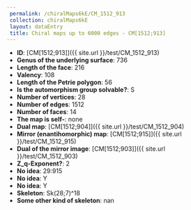 ```yaml
--- 
 permalink: /chiralMaps6kE/CM_1512_913 
 collection: chiralMaps6kE
 layout: dataEntry
 title: Chiral maps up to 6000 edges - CM[1512;913]
---
```


- **ID**: [CM[1512;913]]({{ site.url }}/test/CM_1512_913)
- **Genus of the underlying surface**: 736
- **Length of the face**: 216
- **Valency**: 108
- **Length of the Petrie polygon**: 56
- **Is the automorphism group solvable?**: S
- **Number of vertices**: 28
- **Number of edges**: 1512
- **Number of faces**: 14
- **The map is self-**: none
- **Dual map**: [CM[1512;904]]({{ site.url }}/test/CM_1512_904)
- **Mirror (enantihomorphic) map**: [CM[1512;915]]({{ site.url }}/test/CM_1512_915)
- **Dual of the mirror image**: [CM[1512;903]]({{ site.url }}/test/CM_1512_903)
- **Z_q-Exponent?**: 2
- **No idea**:  29:915
- **No idea**: Y
- **No idea**: Y
- **Skeleton**: Sk(28;7)^18
- **Some other kind of skeleton**: nan
